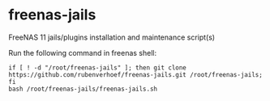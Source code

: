 # freenas-jails
FreeNAS 11 jails/plugins installation and maintenance script(s)

Run the following command in freenas shell:

```
if [ ! -d "/root/freenas-jails" ]; then git clone https://github.com/rubenverhoef/freenas-jails.git /root/freenas-jails; fi
bash /root/freenas-jails/freenas-jails.sh
```
